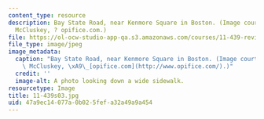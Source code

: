 ```yaml
---
content_type: resource
description: Bay State Road, near Kenmore Square in Boston. (Image courtesy of Keith
  McCluskey, ? opifice.com.)
file: https://ol-ocw-studio-app-qa.s3.amazonaws.com/courses/11-439-revitalizing-urban-main-streets-mission-hill-egleston-square-boston-spring-2003/47a9ec14077a0b025fefa32a49a9a454_11-439s03.jpg
file_type: image/jpeg
image_metadata:
  caption: "Bay State Road, near Kenmore Square in Boston. (Image courtesy of Keith\
    \ McCluskey, \xA9\_[opifice.com](http://www.opifice.com/).)"
  credit: ''
  image-alt: A photo looking down a wide sidewalk.
resourcetype: Image
title: 11-439s03.jpg
uid: 47a9ec14-077a-0b02-5fef-a32a49a9a454
---
```

